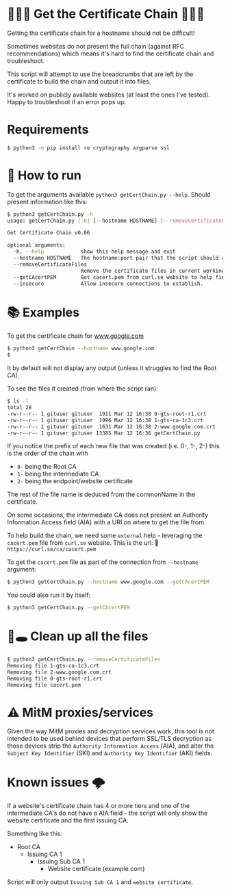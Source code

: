 # :closed_lock_with_key::closed_lock_with_key::closed_lock_with_key: Get the Certificate Chain :closed_lock_with_key::closed_lock_with_key::closed_lock_with_key:

Getting the certificate chain for a hostname should not be difficult!

Sometimes websites do not present the full chain (against RFC recommendations) which means it's hard to find the certificate chain and troubleshoot.

This script will attempt to use the breadcrumbs that are left by the certificate to build the chain and output it into files.

It's worked on publicly available websites (at least the ones I've tested). Happy to troubleshoot if an error pops up.


# Requirements
```bash
$ python3 -m pip install re cryptography argparse ssl
```

# :runner: How to run
To get the arguments available `python3 getCertChain.py --help`. Should present information like this:
```bash
$ python3 getCertChain.py -h
usage: getCertChain.py [-h] [--hostname HOSTNAME] [--removeCertificateFiles] [--getCAcertPEM] [--insecure]

Get Certificate Chain v0.06

optional arguments:
  -h, --help            show this help message and exit
  --hostname HOSTNAME   The hostname:port pair that the script should connect to. Defaults to www.google.com:443.
  --removeCertificateFiles
                        Remove the certificate files in current working directory (*.crt, *.pem).
  --getCAcertPEM        Get cacert.pem from curl.se website to help find Root CA.
  --insecure            Allow insecure connections to establish.
```

# :books: Examples
To get the certificate chain for www.google.com
```bash
$ python3 getCertChain --hostname www.google.com
$
```
It by default will not display any output (unless it struggles to find the Root CA).

To see the files it created (from where the script ran):
```bash
$ ls -l
total 28
-rw-r--r-- 1 gituser gituser  1911 Mar 12 16:38 0-gts-root-r1.crt
-rw-r--r-- 1 gituser gituser  1996 Mar 12 16:38 1-gts-ca-1c3.crt
-rw-r--r-- 1 gituser gituser  1631 Mar 12 16:38 2-www.google.com.crt
-rw-r--r-- 1 gituser gituser 13385 Mar 12 16:36 getCertChain.py
```
If you notice the prefix of each new file that was created (i.e. 0-, 1-, 2-) this is the order of the chain with 
* `0-` being the Root CA
* `1-` being the intermediate CA
* `2-` being the endpoint/website certificate

The rest of the file name is deduced from the commonName in the certificate.

On some occasions, the intermediate CA does not present an Authority Information Access field (AIA) with a URI on where to get the file from. 

To help build the chain, we need some `external` help - leveraging the `cacert.pem` file from `curl.se` website.
This is the url: :link: `https://curl.se/ca/cacert.pem`

To get the `cacert.pem` file as part of the connection from `--hostname` argument:
```bash
$ python3 getCertChain.py --hostname www.google.com --getCAcertPEM
```

You could also run it by itself:
```bash
$ python3 getCertChain.py --getCAcertPEM
```

# :dash::hole: Clean up all the files
```bash
$ python3 getCertChain.py --removeCertificateFiles
Removing file 1-gts-ca-1c3.crt
Removing file 2-www.google.com.crt
Removing file 0-gts-root-r1.crt
Removing file cacert.pem
```

# :warning: MitM proxies/services
Given the way MitM proxies and decryption services work, this tool is not intended to be used behind devices that perform SSL/TLS decryption as those devices strip the `Authority Information Access` (AIA), and alter the `Subject Key Identifier` (SKI) and `Authority Key Identifier` (AKI) fields.

# Known issues 🌩️
If a website's certificate chain has 4 or more tiers and one of the intermediate CA's do not have a AIA field - the script will only show the website certificate and the first issuing CA. 

Something like this:
* Root CA
  * Issuing CA 1
    * Issuing Sub CA 1
      * Website certificate (example.com)

Script will only output `Issuing Sub CA 1` and `website certificate`.
